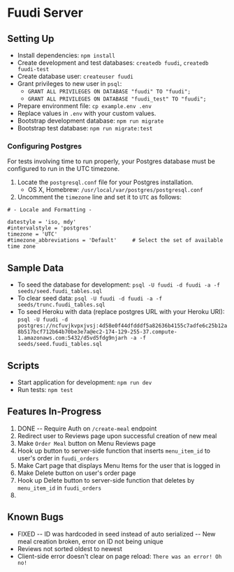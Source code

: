 # Fuudi Server

## Setting Up

- Install dependencies: `npm install`
- Create development and test databases: `createdb fuudi`, `createdb fuudi-test`
- Create database user: `createuser fuudi`
- Grant privileges to new user in `psql`:
  - `GRANT ALL PRIVILEGES ON DATABASE "fuudi" TO "fuudi";`
  - `GRANT ALL PRIVILEGES ON DATABASE "fuudi_test" TO "fuudi";`
- Prepare environment file: `cp example.env .env`
- Replace values in `.env` with your custom values.
- Bootstrap development database: `npm run migrate`
- Bootstrap test database: `npm run migrate:test`

### Configuring Postgres

For tests involving time to run properly, your Postgres database must be configured to run in the UTC timezone.

1. Locate the `postgresql.conf` file for your Postgres installation.
    - OS X, Homebrew: `/usr/local/var/postgres/postgresql.conf`
2. Uncomment the `timezone` line and set it to `UTC` as follows:

```
# - Locale and Formatting -

datestyle = 'iso, mdy'
#intervalstyle = 'postgres'
timezone = 'UTC'
#timezone_abbreviations = 'Default'     # Select the set of available time zone
```

## Sample Data

- To seed the database for development: `psql -U fuudi -d fuudi -a -f seeds/seed.fuudi_tables.sql`
- To clear seed data: `psql -U fuudi -d fuudi -a -f seeds/trunc.fuudi_tables.sql`
- To seed Heroku with data (replace postgres URL with your Heroku URI): `psql -U fuudi -d postgres://ncfuvjkvpxjvsj:4d58e0f44dfdddf5a82636b4155c7adfe6c25b12a8b517bcf712b64b70be3e7a@ec2-174-129-255-37.compute-1.amazonaws.com:5432/d5vd5fdg9njarh -a -f seeds/seed.fuudi_tables.sql`

## Scripts

- Start application for development: `npm run dev`
- Run tests: `npm test`

## Features In-Progress

1. DONE -- Require Auth on `/create-meal` endpoint
2. Redirect user to Reviews page upon successful creation of new meal
3. Make `Order Meal` button on Menu Reviews page
4. Hook up button to server-side function that inserts `menu_item_id` to user's order in `fuudi_orders`
5. Make Cart page that displays Menu Items for the user that is logged in
6. Make Delete button on user's order page
7. Hook up Delete button to server-side function that deletes by `menu_item_id` in `fuudi_orders`
8. 

## Known Bugs

- FIXED -- ID was hardcoded in seed instead of auto serialized -- New meal creation broken, error on ID not being unique
- Reviews not sorted oldest to newest
- Client-side error doesn't clear on page reload: `There was an error! Oh no!`
